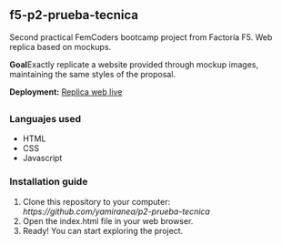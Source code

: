 # <h2 style="color #8d63d6">f5-p2-prueba-tecnica</h2>

Second practical FemCoders bootcamp project from Factoría F5.
Web replica based on mockups.

<strong>Goal</strong>Exactly replicate a website provided through mockup images, maintaining the same styles of the proposal.

<strong>Deployment:</strong> <a href="https://project-p2-individual.netlify.app//project/sections/homepage/index.html">Replica web live</a>

## <h3 style="color #8d63d6">Languajes used</h3>

<ul>
   <li>HTML</li>
   <li>CSS</li>
   <li>Javascript</li>
</ul>

### <h3>Installation guide</h3>

<ol>
    <li>Clone this repository to your computer: <em>https://github.com/yamiranea/p2-prueba-tecnica</em></li>
    <li>Open the index.html file in your web browser.</li>
    <li>Ready! You can start exploring the project.</li>
</ol>
